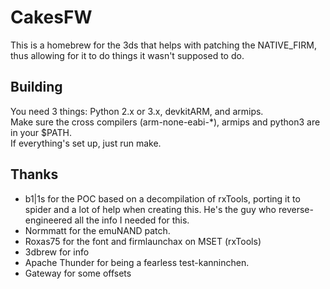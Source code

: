CakesFW
=======

This is a homebrew for the 3ds that helps with patching the NATIVE\_FIRM, thus allowing for it to do things it wasn't supposed to do.

Building
--------

You need 3 things: Python 2.x or 3.x, devkitARM, and armips.  
Make sure the cross compilers (arm-none-eabi-\*), armips and python3 are in your $PATH.  
If everything's set up, just run make.  


Thanks
------

* b1|1s for the POC based on a decompilation of rxTools, porting it to spider and a lot of help when creating this. He's the guy who reverse-engineered all the info I needed for this.
* Normmatt for the emuNAND patch.
* Roxas75 for the font and firmlaunchax on MSET (rxTools)
* 3dbrew for info
* Apache Thunder for being a fearless test-kanninchen.
* Gateway for some offsets
